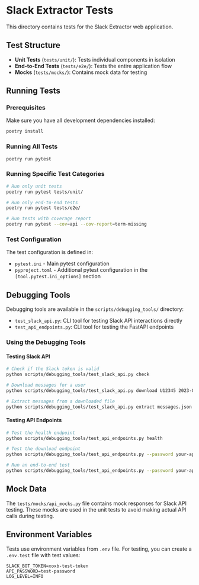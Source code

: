 # Slack Extractor Tests

This directory contains tests for the Slack Extractor web application.

## Test Structure

- **Unit Tests** (`tests/unit/`): Tests individual components in isolation
- **End-to-End Tests** (`tests/e2e/`): Tests the entire application flow
- **Mocks** (`tests/mocks/`): Contains mock data for testing

## Running Tests

### Prerequisites

Make sure you have all development dependencies installed:

```bash
poetry install
```

### Running All Tests

```bash
poetry run pytest
```

### Running Specific Test Categories

```bash
# Run only unit tests
poetry run pytest tests/unit/

# Run only end-to-end tests
poetry run pytest tests/e2e/

# Run tests with coverage report
poetry run pytest --cov=api --cov-report=term-missing
```

### Test Configuration

The test configuration is defined in:
- `pytest.ini` - Main pytest configuration
- `pyproject.toml` - Additional pytest configuration in the `[tool.pytest.ini_options]` section

## Debugging Tools

Debugging tools are available in the `scripts/debugging_tools/` directory:

- `test_slack_api.py`: CLI tool for testing Slack API interactions directly
- `test_api_endpoints.py`: CLI tool for testing the FastAPI endpoints

### Using the Debugging Tools

#### Testing Slack API

```bash
# Check if the Slack token is valid
python scripts/debugging_tools/test_slack_api.py check

# Download messages for a user
python scripts/debugging_tools/test_slack_api.py download U12345 2023-01-01 2023-01-31 --output messages.json

# Extract messages from a downloaded file
python scripts/debugging_tools/test_slack_api.py extract messages.json --start-date 2023-01-15 --output formatted.txt
```

#### Testing API Endpoints

```bash
# Test the health endpoint
python scripts/debugging_tools/test_api_endpoints.py health

# Test the download endpoint
python scripts/debugging_tools/test_api_endpoints.py --password your-api-password download U12345 2023-01-01 2023-01-31

# Run an end-to-end test
python scripts/debugging_tools/test_api_endpoints.py --password your-api-password e2e U12345 2023-01-01 2023-01-31 --output messages.txt
```

## Mock Data

The `tests/mocks/api_mocks.py` file contains mock responses for Slack API testing. These mocks are used in the unit tests to avoid making actual API calls during testing.

## Environment Variables

Tests use environment variables from `.env` file. For testing, you can create a `.env.test` file with test values:

```
SLACK_BOT_TOKEN=xoxb-test-token
API_PASSWORD=test-password
LOG_LEVEL=INFO
```

